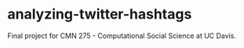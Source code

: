 # analyzing-twitter-hashtags
Final project for CMN 275 - Computational Social Science at UC Davis. 
